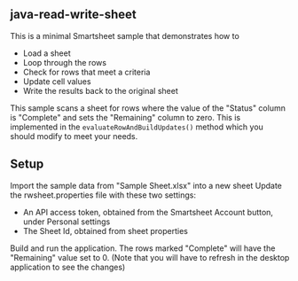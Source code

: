 ## java-read-write-sheet

This is a minimal Smartsheet sample that demonstrates how to
* Load a sheet
* Loop through the rows
* Check for rows that meet a criteria
* Update cell values
* Write the results back to the original sheet


This sample scans a sheet for rows where the value of the "Status" column is "Complete" and sets the "Remaining" column to zero.
This is implemented in the `evaluateRowAndBuildUpdates()` method which you should modify to meet your needs.


## Setup
Import the sample data from "Sample Sheet.xlsx" into a new sheet
Update the rwsheet.properties file with these two settings:
* An API access token, obtained from the Smartsheet Account button, under Personal settings
* The Sheet Id, obtained from sheet properties 

Build and run the application.
The rows marked "Complete" will have the "Remaining" value set to 0. (Note that you will have to refresh in the desktop application to see the changes)

